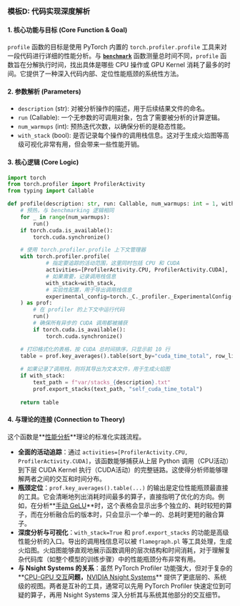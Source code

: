 ### 模板D: 代码实现深度解析

#### 1. 核心功能与目标 (Core Function & Goal)
`profile` 函数的目标是使用 PyTorch 内置的 `torch.profiler.profile` 工具来对一段代码进行详细的性能分析。与 **[`benchmark`](./Lecture6-Code-benchmark.md)** 函数测量总时间不同，`profile` 函数旨在分解执行时间，找出具体是哪些 CPU 操作或 GPU Kernel 消耗了最多的时间。它提供了一种深入代码内部、定位性能瓶颈的系统性方法。

#### 2. 参数解析 (Parameters)
*   `description` (str): 对被分析操作的描述，用于后续结果文件的命名。
*   `run` (Callable): 一个无参数的可调用对象，包含了需要被分析的计算逻辑。
*   `num_warmups` (int): 预热迭代次数，以确保分析的是稳态性能。
*   `with_stack` (bool): 是否记录每个操作的调用栈信息。这对于生成火焰图等高级可视化非常有用，但会带来一些性能开销。

#### 3. 核心逻辑 (Core Logic)
```python
import torch
from torch.profiler import ProfilerActivity
from typing import Callable

def profile(description: str, run: Callable, num_warmups: int = 1, with_stack: bool = False):
    # 预热，与 benchmarking 逻辑相同
    for _ in range(num_warmups):
        run()
    if torch.cuda.is_available():
        torch.cuda.synchronize()

    # 使用 torch.profiler.profile 上下文管理器
    with torch.profiler.profile(
            # 指定要追踪的活动范围，这里同时包括 CPU 和 CUDA
            activities=[ProfilerActivity.CPU, ProfilerActivity.CUDA],
            # 如果需要，记录调用栈信息
            with_stack=with_stack,
            # 实验性配置，用于导出调用栈信息
            experimental_config=torch._C._profiler._ExperimentalConfig(verbose=True)
    ) as prof:
        # 在 profiler 的上下文中运行代码
        run()
        # 确保所有异步的 CUDA 调用都被捕获
        if torch.cuda.is_available():
            torch.cuda.synchronize()

    # 打印格式化的表格，按 CUDA 总时间排序，只显示前 10 行
    table = prof.key_averages().table(sort_by="cuda_time_total", row_limit=10)
    
    # 如果记录了调用栈，则将其导出为文本文件，用于生成火焰图
    if with_stack:
        text_path = f"var/stacks_{description}.txt"
        prof.export_stacks(text_path, "self_cuda_time_total")
        
    return table
```

#### 4. 与理论的连接 (Connection to Theory)
这个函数是**[性能分析](./Lecture6-Profiling.md)**理论的标准化实践流程。

*   **全面的活动追踪**：通过 `activities=[ProfilerActivity.CPU, ProfilerActivity.CUDA]`，该函数能够捕获从上层 Python 调用（CPU活动）到下层 CUDA Kernel 执行（CUDA活动）的完整链路。这使得分析师能够理解两者之间的交互和时间分布。
*   **瓶颈定位**：`prof.key_averages().table(...)` 的输出是定位性能瓶颈最直接的工具。它会清晰地列出消耗时间最多的算子，直接指明了优化的方向。例如，在分析**[手动 GeLU](./Lecture6-Code-manual_gelu.md)**时，这个表格会显示出多个独立的、耗时较短的算子，而在分析融合后的版本时，只会显示一个单一的、总耗时更短的融合算子。
*   **深度分析与可视化**：`with_stack=True` 和 `prof.export_stacks` 的功能是高级性能分析的入口。导出的调用栈信息可以被 `flamegraph.pl` 等工具处理，生成火焰图。火焰图能够直观地展示函数调用的层次结构和时间消耗，对于理解复杂代码库（如整个模型的训练步骤）中的性能瓶颈分布非常有用。
*   **与 Nsight Systems 的关系**：虽然 PyTorch Profiler 功能强大，但对于复杂的**[CPU-GPU 交互](./Lecture6-CPU-GPU-Synchronization.md)**问题，**[NVIDIA Nsight Systems](./Lecture6-NVIDIA-Nsight-Systems.md)** 提供了更底层的、系统级的视图。两者是互补的工具，通常可以先用 PyTorch Profiler 快速定位到可疑的算子，再用 Nsight Systems 深入分析其与系统其他部分的交互细节。